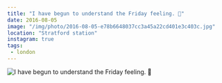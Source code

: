 ```yaml
---
title: "I have begun to understand the Friday feeling. 🍃"
date: 2016-08-05
image: "/img/photo/2016-08-05-e78b6648037cc3a45a22cd401e3c403c.jpg"
location: "Stratford station"
instagram: true
tags:
 - london
---
```


![I have begun to understand the Friday feeling. 🍃](/img/photo/2016-08-05-e78b6648037cc3a45a22cd401e3c403c.jpg)
